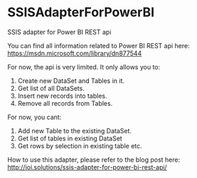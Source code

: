 # SSISAdapterForPowerBI
SSIS adapter for Power BI REST api

You can find all information related to Power BI REST api here: https://msdn.microsoft.com/library/dn877544

For now, the api is very limited. It only allows you to:
  1. Create new DataSet and Tables in it.
  2. Get list of all DataSets.
  2. Insert new records into tables.
  3. Remove all records from Tables.
  
For now, you cant:
  1. Add new Table to the existing DataSet.
  2. Get list of tables in existing DataSet
  3. Get rows by selection in existing table 
  etc.
  
How to use this adapter, please refer to the blog post here:
http://ioi.solutions/ssis-adapter-for-power-bi-rest-api/
